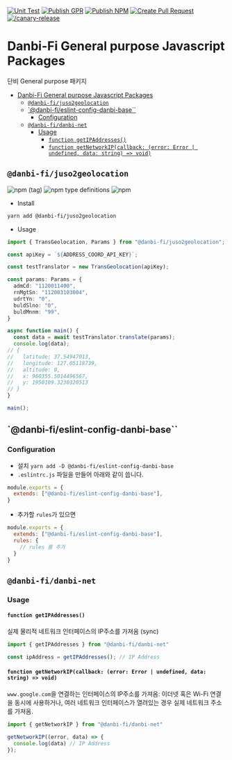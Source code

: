 [![Unit Test](https://github.com/danbi-fi/packages/actions/workflows/unit-test.yml/badge.svg)](https://github.com/danbi-fi/packages/actions/workflows/unit-test.yml) [![Publish GPR](https://github.com/danbi-fi/packages/actions/workflows/publish-gpr.yml/badge.svg)](https://github.com/danbi-fi/packages/actions/workflows/publish-gpr.yml) [![Publish NPM](https://github.com/danbi-fi/packages/actions/workflows/publish-npm.yml/badge.svg)](https://github.com/danbi-fi/packages/actions/workflows/publish-npm.yml) [![Create Pull Request](https://github.com/danbi-fi/packages/actions/workflows/create-release-pr.yml/badge.svg)](https://github.com/danbi-fi/packages/actions/workflows/create-release-pr.yml) [![/canary-release](https://github.com/danbi-fi/packages/actions/workflows/canary-release.yml/badge.svg)](https://github.com/danbi-fi/packages/actions/workflows/canary-release.yml)

# Danbi-Fi General purpose Javascript Packages

단비 General purpose 패키지

- [Danbi-Fi General purpose Javascript Packages](#danbi-fi-general-purpose-javascript-packages)
  - [`@danbi-fi/juso2geolocation`](#danbi-fijuso2geolocation)
  - [`@danbi-fi/eslint-config-danbi-base``](#danbi-fieslint-config-danbi-base)
    - [Configuration](#configuration)
  - [`@danbi-fi/danbi-net`](#danbi-fidanbi-net)
    - [Usage](#usage)
      - [`function getIPAddresses()`](#function-getipaddresses)
      - [`function getNetworkIP(callback: (error: Error | undefined, data: string) => void)`](#function-getnetworkipcallback-error-error--undefined-data-string--void)
## `@danbi-fi/juso2geolocation`

![npm (tag)](https://img.shields.io/npm/v/@danbi-fi/juso2geolocation/latest) ![npm type definitions](https://img.shields.io/npm/types/@danbi-fi/juso2geolocation) ![npm](https://img.shields.io/npm/dw/@danbi-fi/juso2geolocation)

- Install

```sh
yarn add @danbi-fi/juso2geolocation
```

- Usage

```typescript
import { TransGeolocation, Params } from "@danbi-fi/juso2geolocation";

const apiKey = `${ADDRESS_COORD_API_KEY}`;

const testTranslator = new TransGeolocation(apiKey);

const params: Params = {
  admCd: "1120011400",
  rnMgtSn: "112003103004",
  udrtYn: "0",
  buldSlno: "0",
  buldMnnm: "99",
}

async function main() {
  const data = await testTranslator.translate(params);
  console.log(data);
// {
//   latitude: 37.54947013,
//   longitude: 127.05118739,
//   altitude: 0,
//   x: 960355.5014496567,
//   y: 1950109.3230320513
// }
}

main();
```

## `@danbi-fi/eslint-config-danbi-base``

### Configuration

- 설치 `yarn add -D @danbi-fi/eslint-config-danbi-base`
- `.eslintrc.js` 파일을 만들어 아래와 같이 씁니다.

```js
module.exports = {
  extends: ["@danbi-fi/eslint-config-danbi-base"],
}
```

- 추가할 `rules`가 있으면

```js
module.exports = {
  extends: ["@danbi-fi/eslint-config-danbi-base"],
  rules: {
    // rules 를 추가
  }
}
```

## `@danbi-fi/danbi-net`

### Usage

#### `function getIPAddresses()`

실제 물리적 네트워크 인터페이스의 IP주소를 가져옴 (sync)

```ts
import { getIPAddresses } from "@danbi-fi/danbi-net"

const ipAddress = getIPAddresses(); // IP Address
```

#### `function getNetworkIP(callback: (error: Error | undefined, data: string) => void)`

`www.google.com`을 연결하는 인터페이스의 IP주소를 가져옴: 이더넷 혹은 Wi-Fi 연결을 동시에 사용하거나, 여러 네트워크 인터페이스가 열려있는 경우 실제 네트워크 주소를 가져옴.

```ts
import { getNetworkIP } from "@danbi-fi/danbi-net"

getNetworkIP((error, data) => {
  console.log(data) // IP Address
});
```
